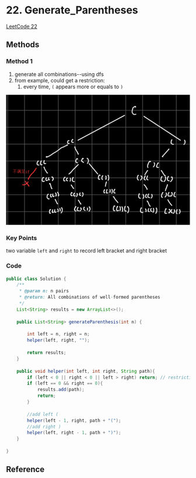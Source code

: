 # 22. Generate_Parentheses

[LeetCode 22](https://leetcode.com/problems/generate-parentheses/)


## Methods

### Method 1
1. generate all combinations--using dfs
2. from example, could get a restriction:
    1. every time, `(` appears more or equals to `)`

![](../../Image/generate_parentheses.png)

### Key Points
two variable `left` and `right` to record left bracket and right bracket

### Code
```java
public class Solution {
    /**
     * @param n: n pairs
     * @return: All combinations of well-formed parentheses
     */
    List<String> results = new ArrayList<>(); 
    
    public List<String> generateParenthesis(int n) {
        
        int left = n, right = n; 
        helper(left, right, "");
        
        return results;
    }
    
    public void helper(int left, int right, String path){
        if (left < 0 || right < 0 || left > right) return; // restrictions 
        if (left == 0 && right == 0){
            results.add(path); 
            return; 
        }
        
        //add left (
        helper(left - 1, right, path + "("); 
        //add right )
        helper(left, right - 1, path + ")"); 
    }
    
}

```

## Reference